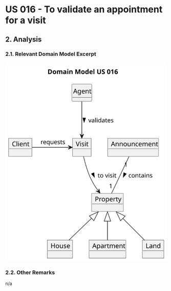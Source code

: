 # US 016 - To validate an appointment for a visit

## 2. Analysis

### 2.1. Relevant Domain Model Excerpt 

![US016-domain-model-Domain_Model.svg](svg/US016-domain-model-Domain_Model.svg)
### 2.2. Other Remarks

n/a